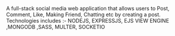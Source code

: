 A full-stack social media web application that allows users to
Post, Comment, Like, Making Friend, Chatting etc by creating a post.
Technologies includes :- NODEJS, EXPRESSJS, EJS VIEW ENGINE ,MONGODB ,SASS, MULTER, SOCKETIO
